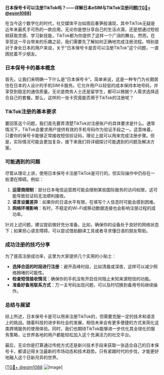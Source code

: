 **日本保号卡可以注册TikTok吗？——详解日本eSIM与TikTok注册问题[[TG💪+ @esim1088](https://t.me/s/esim1088)]**

在当今这个数字化的时代，社交媒体平台如雨后春笋般涌现，其中TikTok无疑是近年来最炙手可热的一款应用。无论你是想分享自己的生活点滴，还是想通过短视频获取灵感、学习新技能，TikTok都为你提供了这样一个广阔的舞台。然而，在享受这一平台带来的乐趣之前，我们需要先了解如何正确地完成注册流程。特别是对于身处日本的用户来说，关于“日本保号卡是否可以注册TikTok”这个问题，一直困扰着不少朋友。

### 日本保号卡的基本概念

首先，让我们来明确一下什么是“日本保号卡”。简单来说，这是一种专门为长期居住在日本的人设计的手机SIM卡服务。它允许用户以较低的成本保持本地号码，并享受到稳定的通信质量。无论是商务人士还是留学生，都可以根据个人需求选择适合自己的套餐。那么，这样的一张卡究竟能否用于TikTok的注册呢？

### TikTok注册的基本要求

要回答这个问题，我们首先要弄清楚TikTok对注册账户的具体要求是什么。通常情况下，TikTok会要求用户提供有效的手机号码作为验证手段之一。这意味着，只要你的保号卡能够正常接收短信验证码，理论上就可以用来完成注册步骤。但是，实际情况可能会更加复杂，接下来我们将详细探讨可能遇到的问题及解决方案。

### 可能遇到的问题

尽管从理论上讲，使用日本保号卡注册TikTok是可行的，但实际操作中仍存在一些潜在障碍。例如：
1. **运营商限制**：部分日本电信运营商可能会限制某些国际服务的访问权限，这可能导致验证码无法顺利接收。
2. **语言设置差异**：如果你的日语水平有限，在填写个人信息时可能会感到困难。
3. **网络环境影响**：有时，不稳定的Wi-Fi或移动数据连接也会影响注册过程的成功率。

针对上述问题，建议提前做好充分准备。比如，确保你的设备处于良好的网络状态下；如果担心语言障碍，可以尝试借助翻译工具或者寻求懂日语的朋友帮助。

### 成功注册的技巧分享

为了提高注册成功率，这里为大家提供几个实用的小贴士：
- **选择合适的时段进行注册**：避开高峰时段，比如清晨或深夜，这样可以减少网络拥堵的可能性。
- **检查短信接收情况**：确保你的手机没有开启任何阻止未知来源短信的功能。
- **准备好备用联系方式**：万一主号码出现问题，可以及时切换到备用号码继续操作。

### 总结与展望

综上所述，日本保号卡是可以用来注册TikTok的，但需要克服一定的技术和语言上的挑战。随着科技的进步和社会的发展，相信未来会有更多便捷的方式来简化这类跨境服务的使用体验。同时，我们也期待TikTok能够进一步优化其全球化的服务策略，让世界各地的用户都能轻松加入这个充满活力的社交平台。

最后，无论你是打算通过传统方式还是新兴技术手段来获取一张适合自己的日本保号卡，都请记得关注最新的市场动态和技术趋势。只有紧跟时代的步伐，才能更好地融入这个日新月异的世界。

[[TG💪+ @esim1088](https://t.me/s/esim1088) ![Image](https://i.postimg.cc/4NQfJmqS/Snipaste-2025-05-13-00-14-12.png)]